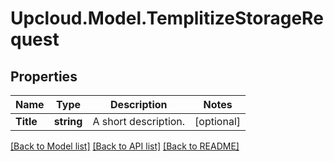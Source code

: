 # Upcloud.Model.TemplitizeStorageRequest
## Properties

Name | Type | Description | Notes
------------ | ------------- | ------------- | -------------
**Title** | **string** | A short description. | [optional] 

[[Back to Model list]](../README.md#documentation-for-models) [[Back to API list]](../README.md#documentation-for-api-endpoints) [[Back to README]](../README.md)

